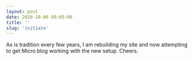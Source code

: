 ```yaml
---
layout: post
date: 2020-10-06 09:05:00
title: ''
slug: 'initiate'
---
```


As is tradition every few years, I am rebuilding my site and now attempting to get Micro.blog working with the new setup. Cheers.